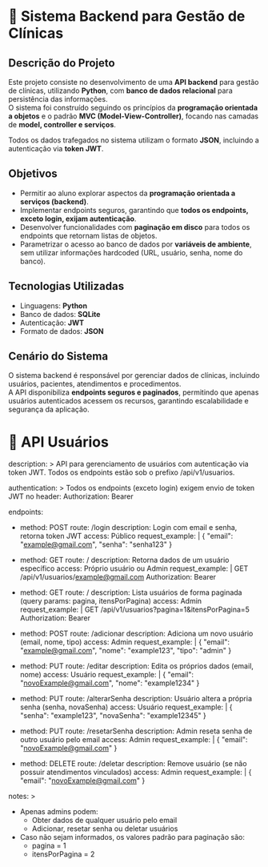 # 🏥 Sistema Backend para Gestão de Clínicas

## Descrição do Projeto
Este projeto consiste no desenvolvimento de uma **API backend** para gestão de clínicas, utilizando **Python**, com **banco de dados relacional** para persistência das informações.  
O sistema foi construído seguindo os princípios da **programação orientada a objetos** e o padrão **MVC (Model-View-Controller)**, focando nas camadas de **model, controller e serviços**.  

Todos os dados trafegados no sistema utilizam o formato **JSON**, incluindo a autenticação via **token JWT**.  

## Objetivos
- Permitir ao aluno explorar aspectos da **programação orientada a serviços (backend)**.  
- Implementar endpoints seguros, garantindo que **todos os endpoints, exceto login, exijam autenticação**.  
- Desenvolver funcionalidades com **paginação em disco** para todos os endpoints que retornam listas de objetos.  
- Parametrizar o acesso ao banco de dados por **variáveis de ambiente**, sem utilizar informações hardcoded (URL, usuário, senha, nome do banco).  

## Tecnologias Utilizadas
- Linguagens: **Python**  
- Banco de dados: **SQLite** 
- Autenticação: **JWT**  
- Formato de dados: **JSON**  

## Cenário do Sistema
O sistema backend é responsável por gerenciar dados de clínicas, incluindo usuários, pacientes, atendimentos e procedimentos.  
A API disponibiliza **endpoints seguros e paginados**, permitindo que apenas usuários autenticados acessem os recursos, garantindo escalabilidade e segurança da aplicação.


# 📌 API Usuários

description: >
  API para gerenciamento de usuários com autenticação via token JWT.
  Todos os endpoints estão sob o prefixo /api/v1/usuarios.

authentication: >
  Todos os endpoints (exceto login) exigem envio de token JWT no header:
  Authorization: Bearer <token>

endpoints:
  - method: POST
    route: /login
    description: Login com email e senha, retorna token JWT
    access: Público
    request_example: |
      {
        "email": "example@gmail.com",
        "senha": "senha123"
      }
  
  - method: GET
    route: /<email>
    description: Retorna dados de um usuário específico
    access: Próprio usuário ou Admin
    request_example: |
      GET /api/v1/usuarios/example@gmail.com
      Authorization: Bearer <token>

  - method: GET
    route: /
    description: Lista usuários de forma paginada (query params: pagina, itensPorPagina)
    access: Admin
    request_example: |
      GET /api/v1/usuarios?pagina=1&itensPorPagina=5
      Authorization: Bearer <token>

  - method: POST
    route: /adicionar
    description: Adiciona um novo usuário (email, nome, tipo)
    access: Admin
    request_example: |
      {
        "email": "example@gmail.com",
        "nome": "example123",
        "tipo": "admin"
      }

  - method: PUT
    route: /editar
    description: Edita os próprios dados (email, nome)
    access: Usuário
    request_example: |
      {
        "email": "novoExample@gmail.com",
        "nome": "example1234"
      }

  - method: PUT
    route: /alterarSenha
    description: Usuário altera a própria senha (senha, novaSenha)
    access: Usuário
    request_example: |
      {
        "senha": "example123",
        "novaSenha": "example12345"
      }

  - method: PUT
    route: /resetarSenha
    description: Admin reseta senha de outro usuário pelo email
    access: Admin
    request_example: |
      {
        "email": "novoExample@gmail.com"
      }

  - method: DELETE
    route: /deletar
    description: Remove usuário (se não possuir atendimentos vinculados)
    access: Admin
    request_example: |
      {
        "email": "novoExample@gmail.com"
      }

notes: >
  - Apenas admins podem:
    - Obter dados de qualquer usuário pelo email
    - Adicionar, resetar senha ou deletar usuários
  - Caso não sejam informados, os valores padrão para paginação são:
    - pagina = 1
    - itensPorPagina = 2
